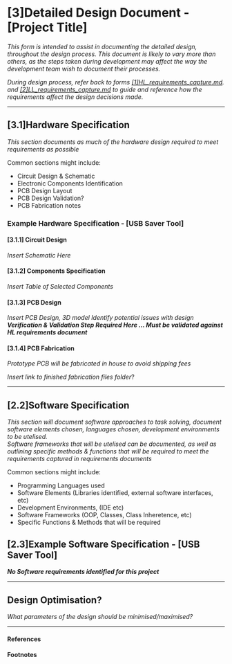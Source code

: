 # [3]Detailed Design Document - [Project Title]

_This form is intended to assist in documenting the detailed design, throughout the design process. This document is likely to vary more than others, as the steps taken during 
development may affect the way the development team wish to document their processes._

*During design process, refer back to forms [[1]HL_requirements_capture.md](https://github.com/PanGalacticTech/project_template/blob/main/%5B1%5DHL_requirements_capture.md).
and [[2]LL_requirements_capture.md](https://github.com/PanGalacticTech/project_template/blob/main/%5B2%5DLL_requirements_capture.md) to guide and reference how the requirements
affect the design decisions made.* <br>

_______________________________________________________________________________________________________________________________________________________
## [3.1]Hardware Specification

_This section documents as much of the hardware design required to meet requirements as possible_

Common sections might include:
- Circuit Design & Schematic
- Electronic Components Identification
- PCB Design Layout
- PCB Design Validation?
- PCB Fabrication notes

### Example Hardware Specification - [USB Saver Tool]

#### [3.1.1] Circuit Design
*Insert Schematic Here*

#### [3.1.2] Components Specification
*Insert Table of Selected Components*

#### [3.1.3] PCB Design
*Insert PCB Design, 3D model*
*Identify potential issues with design*
***Verification & Validation Step Required Here ... Must be validated against HL requirements document***

#### [3.1.4] PCB Fabrication

*Prototype PCB will be fabricated in house to avoid shipping fees*

*Insert link to finished fabrication files folder*?

 

_______________________________________________________________________________________________________________________________________________________
## [2.2]Software Specification

*This section will document software approaches to task solving, document software elements chosen, languages chosen, development environments to be utelised. <br>
Software frameworks that will be utelised can be documented, as well as outlining specific methods & functions that will be required to meet the requirements captured
in requirements documents*

Common sections might include:
- Programming Languages used
- Software Elements (Libraries identified, external software interfaces, etc)
- Development Environments, (IDE etc)
- Software Frameworks (OOP, Classes, Class Inheretence, etc)
- Specific Functions & Methods that will be required 

## [2.3]Example Software Specification - [USB Saver Tool]

 ***No Software requirements identified for this project***


_______________________________________________________________________________________________________________________________________________________
## Design Optimisation?

_What parameters of the design should be minimised/maximised?_


_______________________________________________________________________________________________________________________________________________________
#### References



#### Footnotes




